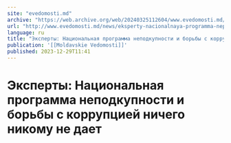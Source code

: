```yaml
---
site: "evedomosti.md"
archive: "https://web.archive.org/web/20240325112604/www.evedomosti.md/news/eksperty-nacionalnaya-programma-nepodkupnosti-i-borby-s-korr"
url: "http://www.evedomosti.md/news/eksperty-nacionalnaya-programma-nepodkupnosti-i-borby-s-korr"
language: ru
title: "Эксперты: Национальная программа неподкупности и борьбы с коррупцией ничего никому не дает"
publication: '[[Moldavskie Vedomosti]]'
published: 2023-12-29T11:41
---
```


# Эксперты: Национальная программа неподкупности и борьбы с коррупцией ничего никому не дает

